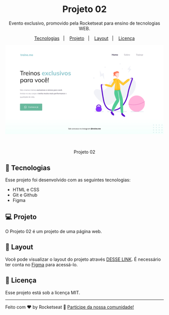 
<h1 align="center"> Projeto 02 </h1>

<p align="center">
Evento exclusivo, promovido pela Rocketseat para ensino de tecnologias WEB.
</p>

<p align="center">
  <a href="#-tecnologias">Tecnologias</a>&nbsp;&nbsp;&nbsp;|&nbsp;&nbsp;&nbsp;
  <a href="#-projeto">Projeto</a>&nbsp;&nbsp;&nbsp;|&nbsp;&nbsp;&nbsp;
  <a href="#-layout">Layout</a>&nbsp;&nbsp;&nbsp;|&nbsp;&nbsp;&nbsp;
  <a href="#memo-licença">Licença</a>
</p>

<p align="center">
  <img alt="Projeto 02" src="./images/projeto02.jpg">
</p>

<br>
<p align="center">Projeto 02</p>

## 🚀 Tecnologias

Esse projeto foi desenvolvido com as seguintes tecnologias:

- HTML e CSS
- Git e Github
- Figma

## 💻 Projeto

O Projeto 02 é um projeto de uma página web.

## 🔖 Layout

Você pode visualizar o layout do projeto através [DESSE LINK](https://www.figma.com/design/SACE0PmvYYDwdmggpGpvVs/Explorer---Projeto-02-(Copy)?node-id=5711-8&node-type=FRAME&t=FSs0fDYFurRXQYT5-0). É necessário ter conta no [Figma](https://figma.com) para acessá-lo.

## :memo: Licença

Esse projeto está sob a licença MIT.

---

Feito com ♥ by Rocketseat :wave: [Participe da nossa comunidade!](https://discord.gg/rocketseat)


